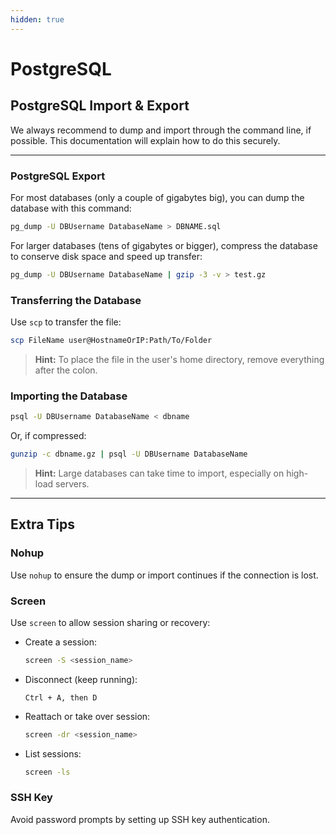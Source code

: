 ```yaml
---
hidden: true
---
```


# PostgreSQL

## PostgreSQL Import & Export

We always recommend to dump and import through the command line, if possible. This documentation will explain how to do this securely.

---

### PostgreSQL Export

For most databases (only a couple of gigabytes big), you can dump the database with this command:

```bash
pg_dump -U DBUsername DatabaseName > DBNAME.sql
```
For larger databases (tens of gigabytes or bigger), compress the database to conserve disk space and speed up transfer:
```bash
pg_dump -U DBUsername DatabaseName | gzip -3 -v > test.gz
```

### Transferring the Database
Use `scp` to transfer the file:

```bash
scp FileName user@HostnameOrIP:Path/To/Folder
```

> **Hint:** To place the file in the user's home directory, remove everything after the colon.

### Importing the Database

```bash
psql -U DBUsername DatabaseName < dbname
```
Or, if compressed:
```bash
gunzip -c dbname.gz | psql -U DBUsername DatabaseName
```

> **Hint:** Large databases can take time to import, especially on high-load servers.

---
## Extra Tips

### Nohup

Use `nohup` to ensure the dump or import continues if the connection is lost.

### Screen

Use `screen` to allow session sharing or recovery:

- Create a session:

  ```bash
  screen -S <session_name>
  ```

- Disconnect (keep running):

  ```
  Ctrl + A, then D
  ```

- Reattach or take over session:

  ```bash
  screen -dr <session_name>
  ```

- List sessions:

  ```bash
  screen -ls
  ```

### SSH Key

Avoid password prompts by setting up SSH key authentication.
